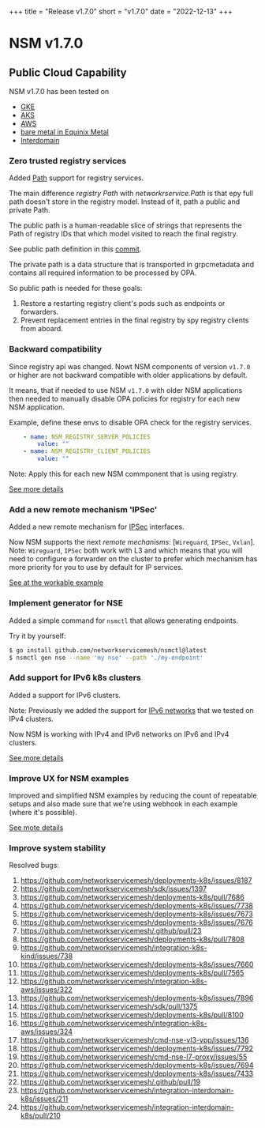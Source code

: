 +++
title = "Release v1.7.0"
short = "v1.7.0"
date = "2022-12-13"
+++

# NSM v1.7.0

## Public Cloud Capability

NSM v1.7.0 has been tested on 
- [GKE](https://github.com/networkservicemesh/integration-k8s-gke/actions/runs/3747592505)
- [AKS](https://github.com/networkservicemesh/integration-k8s-aks/actions/runs/3271188767)
- [AWS](https://github.com/networkservicemesh/integration-k8s-aws/actions/runs/3271190013)
- [bare metal in Equinix Metal](https://github.com/networkservicemesh/integration-k8s-packet/actions/runs/3271190113)
- [Interdomain](https://github.com/networkservicemesh/integration-interdomain-k8s/actions/runs/3751298798)

### Zero trusted registry services

Added [Path](https://docs.google.com/presentation/d/1QU5FEq7QloLqEjJs-MMMWvcgPzkz6j-OYk-9k2gDTjc/edit#slide=id.g73e6edae28_0_0) support for registry services.

The main difference *registry Path* with *networkrservice.Path* is that еру full path doesn't store in the registry model.
Instead of it, path  a public and private Path.

The public path is a human-readable slice of strings that represents the Path of registry IDs that which model visited to reach the final registry. 

See public path definition in this [commit](https://github.com/networkservicemesh/api/commit/30ff0ca88ee87b82f4418d0e95cf08d37d255c6c).

The private path is a data structure that is transported in grpcmetadata and contains all required information to be processed by OPA.

So public path is needed for these goals:

1. Restore a restarting registry client's pods such as endpoints or forwarders.
2. Prevent replacement entries in the final registry by spy registry clients from aboard.

### Backward compatibility

Since registry api was changed. Nowt NSM components of version `v1.7.0` or higher are not backward compatible with older applications by default.


It means, that if needed to use NSM `v1.7.0` with older NSM applications then needed to manually disable OPA policies for registry for each new NSM application.

Example, define these envs to disable OPA check for the registry services.

```yaml
    - name: NSM_REGISTRY_SERVER_POLICIES
        value: ""
    - name: NSM_REGISTRY_CLIENT_POLICIES
        value: "" 
```

Note: Apply this for each new NSM commponent that is using registry.


[See more details](https://github.com/networkservicemesh/deployments-k8s/issues/8187)

### Add a new remote mechanism 'IPSec'

Added a new remote mechanism for [IPSec](https://wiki.debian.org/IPsec) interfaces.


Now NSM supports the next *remote mechanisms*: [`Wireguard`, `IPSec`, `Vxlan`]. 
Note: `Wireguard`, `IPSec` both work with L3 and which means that you will need to configure a forwarder on the cluster to prefer which mechanism has more priority for you to use by default for IP services.



[See at the workable example](https://github.com/networkservicemesh/deployments-k8s/tree/v1.7.0/examples/ipsec_mechanism)


### Implement generator for NSE

Added a simple command for `nsmctl` that allows generating endpoints.

Try it by yourself:

```bash
$ go install github.com/networkservicemesh/nsmctl@latest
$ nsmctl gen nse --name 'my nse' --path './my-endpoint'
```

### Add support for IPv6 k8s clusters

Added a support for IPv6 clusters.

Note: Previously we added the support for [IPv6 networks](https://github.com/networkservicemesh/deployments-k8s/tree/main/examples/features/ipv6/Kernel2Kernel_ipv6) that we tested on IPv4 clusters.

Now NSM is working with IPv4 and IPv6 networks on IPv6 and IPv4 clusters.

[See more details](https://github.com/networkservicemesh/integration-k8s-aws/issues/324)


### Improve UX for NSM examples

Improved and simplified NSM examples by reducing the count of repeatable setups and also made sure that we're using webhook in each example (where it's possible).

[See mote details](https://github.com/networkservicemesh/deployments-k8s/issues/7673)


### Improve system stability

Resolved bugs:

1. https://github.com/networkservicemesh/deployments-k8s/issues/8187
2. https://github.com/networkservicemesh/sdk/issues/1397
3. https://github.com/networkservicemesh/deployments-k8s/pull/7686
4. https://github.com/networkservicemesh/deployments-k8s/issues/7738
5. https://github.com/networkservicemesh/deployments-k8s/issues/7673
6. https://github.com/networkservicemesh/deployments-k8s/issues/7676
7. https://github.com/networkservicemesh/.github/pull/23
8. https://github.com/networkservicemesh/deployments-k8s/pull/7808
9. https://github.com/networkservicemesh/integration-k8s-kind/issues/738
10. https://github.com/networkservicemesh/deployments-k8s/issues/7660
11. https://github.com/networkservicemesh/deployments-k8s/pull/7565
12. https://github.com/networkservicemesh/integration-k8s-aws/issues/322
13. https://github.com/networkservicemesh/deployments-k8s/issues/7896
14. https://github.com/networkservicemesh/sdk/pull/1375
15. https://github.com/networkservicemesh/deployments-k8s/pull/8100
16. https://github.com/networkservicemesh/integration-k8s-aws/issues/324
17. https://github.com/networkservicemesh/cmd-nse-vl3-vpp/issues/136
18. https://github.com/networkservicemesh/deployments-k8s/issues/7792
19. https://github.com/networkservicemesh/cmd-nse-l7-proxy/issues/55
20. https://github.com/networkservicemesh/deployments-k8s/issues/7694
21. https://github.com/networkservicemesh/deployments-k8s/issues/7433
22. https://github.com/networkservicemesh/.github/pull/19
23. https://github.com/networkservicemesh/integration-interdomain-k8s/issues/211
24. https://github.com/networkservicemesh/integration-interdomain-k8s/pull/210
